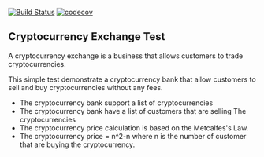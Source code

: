 [![Build Status](https://img.shields.io/travis/embenzekri/cryptocurrency-exchange.svg?style=flat)](https://travis-ci.org/ELMORABITYounes/cryptocurrency-exchange)
[![codecov](https://img.shields.io/codecov/c/github/embenzekri/cryptocurrency-exchange.svg?style=flat)](https://codecov.io/gh/ELMORABITYounes/cryptocurrency-exchange)

Cryptocurrency Exchange Test
-----

A cryptocurrency exchange is a business that allows customers to trade cryptocurrencies.

This simple test demonstrate a cryptocurrency bank that allow customers to sell and buy cryptocurrencies without any fees.

- The cryptocurrency bank support a list of cryptocurrencies
- The cryptocurrency bank have a list of customers that are selling The cryptocurrencies
- The cryptocurrency price calculation is based on the Metcalfes's Law.
- The cryptocurrency price = n^2-n where n is the number of customer that are buying the cryptocurrency.

